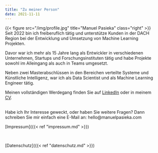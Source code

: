 ```yaml
---
title: "Zu meiner Person"
date: 2021-11-11
---
```


{{< figure src="/img/profile.jpg" title="Manuel Pasieka" class="right" >}}
Seit 2022 bin ich freiberuflich tätig und unterstütze Kunden in der DACH Region bei der Entwicklung und Umsetzung von Machine Learning Projekten.

Davor war ich mehr als 15 Jahre lang als Entwickler in verschiedenen Unternehmen, Startups und Forschungsinstituten tätig und habe Projekte sowohl im Alleingang als auch in Teams umgesetzt.

Neben zwei Masterabschlüssen in den Bereichen verteilte Systeme und Künstliche Intelligenz, war ich als Data Scientist und als Machine Learning Engineer tätig.

Meinen vollständigen Werdegang finden Sie auf <a href="https://linkedin.com/in/manuelpasieka" target="_blank">LinkedIn</a> oder in meinem <a href="https://github.com/mapa17/CV/raw/master/Manuel_Pasieka.pdf" traget="_blank">CV</a>.

</br>
Habe ich Ihr Interesse geweckt, oder haben Sie weitere Fragen? Dann schreiben Sie mir einfach eine E-Mail an: hello@manuelpasieka.com

</br>

[Impressum]({{< ref "impressum.md" >}})

</br>

[Datenschutz]({{< ref "datenschutz.md" >}})
